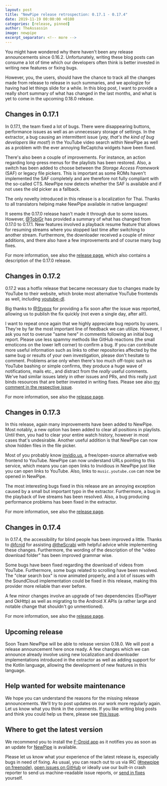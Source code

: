 ```yaml
---
layout: post
title: "NewPipe release retrospection: 0.17.1 - 0.17.4"
date: 2019-11-19 00:00:00 +0100
categories: [release, pinned]
author: TheAssassin
image: newpipe
excerpt_separator: <!-- more -->
---
```


You might have wondered why there haven't been any release announcements since 0.16.2. Unfortunately, writing these blog posts can consume a lot of time which our developers often think is better invested in writing new features or fixing bugs.

However, you, the users, should have the chance to track all the changes made from release to release in such summaries, and we apologize for having had let things slide for a while. In this blog post, I want to provide a really short summary of what has changed in the last months, and what is yet to come in the upcoming 0.18.0 release.

<!-- more -->

## Changes in 0.17.1

In 0.17.1, the team fixed a lot of bugs. There were disappearing buttons, performance issues as well as an unnecessary storage of settings. In the extractor, a bug causing an intermittent issue (*yay, that's the kind of bug developers like most!*) in the YouTube video search within NewPipe as well as a problem with the ever annoying ReCaptcha widgets have been fixed.

There's also been a couple of improvements. For instance, an action regarding long-press menus for the playlists has been restored. Also, a switch has been added to choose between the *Storage Access Framework* (SAF) or legacy file pickers. This is important as some ROMs haven't implemented the SAF completely and are therefore not fully compliant with the so-called CTS. NewPipe now detects whether the SAF is available and if not uses the old picker as a fallback.

The only novelty introduced in this release is a localization for Thai. Thanks to all translators helping make NewPipe available in native languages!

It seems the 0.17.0 release hasn't made it through due to some issues. However, [@TobiGr](https://github.com/TobiGr) has provided a summary of what has changed from 0.17.0 to 0.17.1. New features involved a playback resume feature that allows for resuming streams where you stopped last time after switching to another stream. Furthermore, the downloader received a couple of minor additions, and there also have a few improvements and of course many bug fixes.

For more information, see also the [release page](https://github.com/TeamNewPipe/NewPipe/releases/tag/v0.17.1), which also contains a description of the 0.17.0 release.


## Changes in 0.17.2

0.17.2 was a hotfix release that became necessary due to changes made by YouTube to their website, which broke most alternative YouTube frontends as well, including [youtube-dl](https://ytdl-org.github.io/youtube-dl/).

Big thanks to [@Stypox](https://github.com/Stypox) for providing a fix soon after the issue was reported, allowing us to publish the fix quickly (not even a single day, after all!).

I want to repeat once again that we highly appreciate bug reports by users. They're by far the most important line of feedback we can utilize. However, I ask you not to overuse "same here" in comments following an initial bug report. Please use less spammy methods like GitHub reactions (the small emoticons on the lower left corner) to confirm a bug. If you can contribute more useful information such as links to other repositories affected by the same bug or results of your own investigation, please don't hesitate to comment. Problems arise only when there's too much off-topic such as YouTube bashing or simple confirms, they produce a huge wave of notifications, mails etc., and distract from the *really* useful comments. We've had similar issues lately in other issues and PRs, and this really just binds resources that are better invested in writing fixes.
Please see also  [my comment in the respective issue](https://github.com/TeamNewPipe/NewPipe/issues/2615#issuecomment-530445812).

For more information, see also the [release page](https://github.com/TeamNewPipe/NewPipe/releases/tag/v0.17.2).


## Changes in 0.17.3

In this release, again many improvements have been added to NewPipe. Most notably, a new option has been added to clear all positions in playlists. Until then, you had to clear your entire watch history, however in most cases that's undesirable. Another useful addition is that NewPipe can now show hidden files in the file picker.

Most of you probably know [invidio.us](https://invidio.us), a free/open-source alternative web frontend to YouTube. NewPipe can now understand URLs pointing to this service, which means you can open links to Invidious in NewPipe just like you can open links to YouTube. Also, links to `music.youtube.com` can now be opened in NewPipe.

The most interesting bugs fixed in this release are an annoying exception caused by a small but important typo in the extractor. Furthermore, a bug in the playback of live streams has been resolved. Also, a bug producing performance problems has been fixed in the extractor.

For more information, see also the [release page](https://github.com/TeamNewPipe/NewPipe/releases/tag/v0.17.3).


## Changes in 0.17.4

In 0.17.4, the accessibility for blind people has been improved a little. Thanks to [@fcnjd](https://github.com/fcnjd) for assisting [@theScrabi](https://github.com/theScrabi) with helpful advice while implementing these changes. Furthermore, the wording of the description of the "video download folder" has been improved grammar wise.

Some bugs have been fixed regarding the download of videos from YouTube. Furthermore, some bugs related to scrolling have been resolved. The "clear search box" is now animated properly, and a lot of issues with the SoundCloud implementation could be fixed in this release, making this provider more reliable than ever before.

A few minor changes involve an upgrade of two dependencies (ExoPlayer and OkHttp) as well as migrating to the Android X APIs (a rather large and notable change that shouldn't go unmentioned). 

For more information, see also the [release page](https://github.com/TeamNewPipe/NewPipe/releases/tag/v0.17.4).


## Upcoming release

Soon Team NewPipe will be able to release version 0.18.0. We will post a release announcement here once ready. A few changes which we can announce already involve using new localization and downloader implementations introduced in the extractor as well as adding support for the Kotlin language, allowing the development of new features in this language.


## Help wanted for website maintenance

We hope you can understand the reasons for the missing release announcements. We'll try to post updates on our work more regularly again. Let us know what you think in the comments. If you like writing blog posts and think you could help us there, please see [this issue](https://github.com/TeamNewPipe/website/issues/125).


## Where to get the latest version

We recommend you to install the [F-Droid app](https://f-droid.org/) as it notifies you as soon as an update for [NewPipe](https://f-droid.org/packages/org.schabi.newpipe/) is available.

Please let us know what your experience of the latest release is, especially bugs in need of fixing. As usual, you can reach out to us via IRC ([#newpipe on freenode](https://webchat.freenode.net/?channels=newpipe)), [open issues on GitHub](https://github.com/TeamNewPipe/NewPipe/issues/new) or ideally use our built-in crash reporter to send us machine-readable issue reports, or [send in fixes](https://github.com/TeamNewPipe/NewPipe/blob/dev/.github/CONTRIBUTING.md#bug-fixing) yourself.

